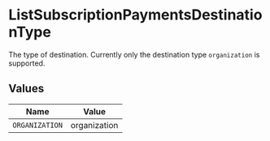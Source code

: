 # ListSubscriptionPaymentsDestinationType

The type of destination. Currently only the destination type `organization` is supported.


## Values

| Name           | Value          |
| -------------- | -------------- |
| `ORGANIZATION` | organization   |